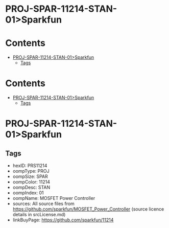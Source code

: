 
PROJ-SPAR-11214-STAN-01>Sparkfun
================================

Contents
========

* [PROJ-SPAR-11214-STAN-01>Sparkfun](#proj-spar-11214-stan-01sparkfun)
	* [Tags](#tags)

Contents
========

* [PROJ-SPAR-11214-STAN-01>Sparkfun](#proj-spar-11214-stan-01sparkfun)
	* [Tags](#tags)

# PROJ-SPAR-11214-STAN-01>Sparkfun

## Tags

- hexID: PRS11214
- oompType: PROJ
- oompSize: SPAR
- oompColor: 11214
- oompDesc: STAN
- oompIndex: 01
- oompName: MOSFET Power Controller
- sources: All source files from https://github.com/sparkfun/MOSFET_Power_Controller (source licence details in srcLicense.md)
- linkBuyPage: https://github.com/sparkfun/11214
